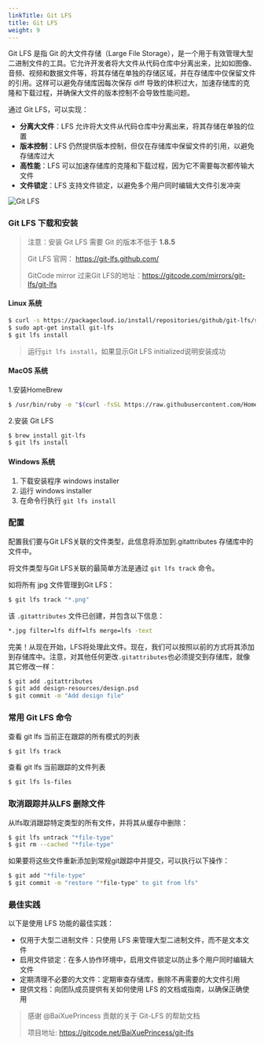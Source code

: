 ```yaml
---
linkTitle: Git LFS
title: Git LFS
weight: 9
---
```


Git LFS 是指 Git 的大文件存储（Large File Storage），是一个用于有效管理大型二进制文件的工具。它允许开发者将大文件从代码仓库中分离出来，比如如图像、音频、视频和数据文件等，将其存储在单独的存储区域，并在存储库中仅保留文件的引用。这样可以避免存储库因每次保存 diff 导致的体积过大，加速存储库的克隆和下载过程，并确保大文件的版本控制不会导致性能问题。

通过 Git LFS，可以实现：

- **分离大文件**：LFS 允许将大文件从代码仓库中分离出来，将其存储在单独的位置
- **版本控制**：LFS 仍然提供版本控制，但仅在存储库中保留文件的引用，以避免存储库过大
- **高性能**：LFS 可以加速存储库的克隆和下载过程，因为它不需要每次都传输大文件
- **文件锁定**：LFS 支持文件锁定，以避免多个用户同时编辑大文件引发冲突

![Git LFS](../../../images/git-lfs.gif)

### Git LFS 下载和安装

> 注意：安装 Git LFS 需要 Git 的版本不低于 **1.8.5**
>
> Git LFS 官网： <https://git-lfs.github.com/>
>
> GitCode mirror 过来Git LFS的地址：<https://gitcode.com/mirrors/git-lfs/git-lfs>

#### Linux 系统

```bash
$ curl -s https://packagecloud.io/install/repositories/github/git-lfs/script.deb.sh | sudo bash
$ sudo apt-get install git-lfs
$ git lfs install
```

> 运行`git lfs install`，如果显示Git LFS initialized说明安装成功

#### MacOS 系统

1.安装HomeBrew 

```bash
$ /usr/bin/ruby -e "$(curl -fsSL https://raw.githubusercontent.com/Homebrew/install/master/install)"
```

2.安装 Git LFS

```bash
$ brew install git-lfs
$ git lfs install
```

#### Windows 系统

1. 下载安装程序 windows installer
2. 运行 windows installer
3. 在命令行执行 `git lfs install`

### 配置

配置我们要与Git LFS关联的文件类型，此信息将添加到.gitattributes 存储库中的 文件中。

将文件类型与Git LFS关联的最简单方法是通过 `git lfs track` 命令。

如将所有 jpg 文件管理到Git LFS：

```bash
$ git lfs track "*.png"
```

该 `.gitattributes` 文件已创建，并包含以下信息：

```bash
*.jpg filter=lfs diff=lfs merge=lfs -text
```

完美！从现在开始，LFS将处理此文件。现在，我们可以按照以前的方式将其添加到存储库中。注意，对其他任何更改`.gitattributes`也必须提交到存储库，就像其它修改一样：

```bash
$ git add .gitattributes
$ git add design-resources/design.psd
$ git commit -m "Add design file"
```
### 常用 Git LFS 命令

查看 git lfs 当前正在跟踪的所有模式的列表

```bash
$ git lfs track
```

查看 git lfs 当前跟踪的文件列表

```bash
$ git lfs ls-files
```

### 取消跟踪并从LFS 删除文件

从lfs取消跟踪特定类型的所有文件，并将其从缓存中删除：

```bash
$ git lfs untrack "*file-type"
$ git rm --cached "*file-type"
```

如果要将这些文件重新添加到常规git跟踪中并提交，可以执行以下操作：

```bash
$ git add "*file-type"
$ git commit -m "restore "*file-type" to git from lfs"
```

### 最佳实践

以下是使用 LFS 功能的最佳实践：

- 仅用于大型二进制文件：只使用 LFS 来管理大型二进制文件，而不是文本文件
- 启用文件锁定：在多人协作环境中，启用文件锁定以防止多个用户同时编辑大文件
- 定期清理不必要的大文件：定期审查存储库，删除不再需要的大文件引用
- 提供文档：向团队成员提供有关如何使用 LFS 的文档或指南，以确保正确使用


> 感谢 @BaiXuePrincess 贡献的关于 Git-LFS 的帮助文档
>
> 项目地址: https://gitcode.net/BaiXuePrincess/git-lfs